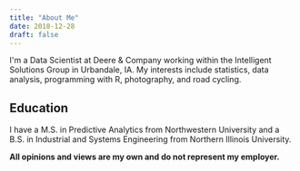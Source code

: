 ```yaml
---
title: "About Me"
date: 2018-12-28
draft: false
---
```


I'm a Data Scientist at Deere & Company working within the Intelligent Solutions Group in Urbandale, IA. My interests include statistics, data analysis, programming with R, photography, and road cycling.

## Education

I have a M.S. in Predictive Analytics from Northwestern University and a B.S. in Industrial and Systems Engineering from Northern Illinois University.

**All opinions and views are my own and do not represent my employer.**
